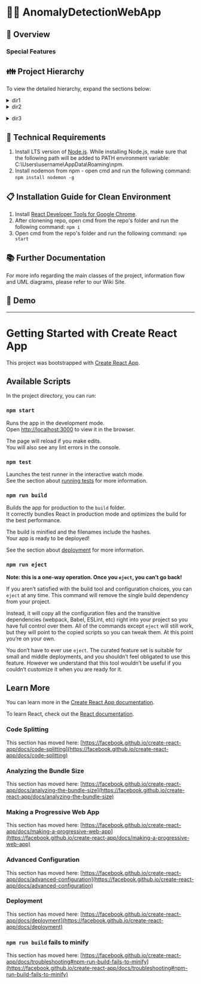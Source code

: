 # 🕵️‍♀️ AnomalyDetectionWebApp
## 🔎 Overview

### Special Features

## 👪 Project Hierarchy

To view the detailed hierarchy, expand the sections below:
<details>
<summary>dir1</summary>
<p>

```

```

</p>
</details>
<details>
<summary>dir2</summary>
<p>

```

```

</p>
</details>

</p>
</details>
<details>
<summary>dir3</summary>
<p>

```

```

</p>
</details>



## 🔧 Technical Requirements
1. Install LTS version of [Node.js](https://nodejs.org/en/).
   While installing Node.js, make sure that the following path will be added to PATH environment variable: C:\\Users\username\AppData\Roaming\npm.
2. Install nodemon from npm - open cmd and run the following command: `npm install nodemon -g`

## 📋 Installation Guide for Clean Environment
1. Install [React Developer Tools for Google Chrome](https://chrome.google.com/webstore/detail/react-developer-tools/fmkadmapgofadopljbjfkapdkoienihi?hl=en).
2. After clonening repo, open cmd from the repo's folder and run the following command: `npm i`
3. Open cmd from the repo's folder and run the following command: `npm start`

## 📚 Further Documentation
For more info regarding the main classes of the project, information flow and UML diagrams, please refer to our Wiki Site.
## 🎥 Demo


___

# Getting Started with Create React App

This project was bootstrapped with [Create React App](https://github.com/facebook/create-react-app).

## Available Scripts

In the project directory, you can run:

### `npm start`

Runs the app in the development mode.\
Open [http://localhost:3000](http://localhost:3000) to view it in the browser.

The page will reload if you make edits.\
You will also see any lint errors in the console.

### `npm test`

Launches the test runner in the interactive watch mode.\
See the section about [running tests](https://facebook.github.io/create-react-app/docs/running-tests) for more information.

### `npm run build`

Builds the app for production to the `build` folder.\
It correctly bundles React in production mode and optimizes the build for the best performance.

The build is minified and the filenames include the hashes.\
Your app is ready to be deployed!

See the section about [deployment](https://facebook.github.io/create-react-app/docs/deployment) for more information.

### `npm run eject`

**Note: this is a one-way operation. Once you `eject`, you can’t go back!**

If you aren’t satisfied with the build tool and configuration choices, you can `eject` at any time. This command will remove the single build dependency from your project.

Instead, it will copy all the configuration files and the transitive dependencies (webpack, Babel, ESLint, etc) right into your project so you have full control over them. All of the commands except `eject` will still work, but they will point to the copied scripts so you can tweak them. At this point you’re on your own.

You don’t have to ever use `eject`. The curated feature set is suitable for small and middle deployments, and you shouldn’t feel obligated to use this feature. However we understand that this tool wouldn’t be useful if you couldn’t customize it when you are ready for it.

## Learn More

You can learn more in the [Create React App documentation](https://facebook.github.io/create-react-app/docs/getting-started).

To learn React, check out the [React documentation](https://reactjs.org/).

### Code Splitting

This section has moved here: [https://facebook.github.io/create-react-app/docs/code-splitting](https://facebook.github.io/create-react-app/docs/code-splitting)

### Analyzing the Bundle Size

This section has moved here: [https://facebook.github.io/create-react-app/docs/analyzing-the-bundle-size](https://facebook.github.io/create-react-app/docs/analyzing-the-bundle-size)

### Making a Progressive Web App

This section has moved here: [https://facebook.github.io/create-react-app/docs/making-a-progressive-web-app](https://facebook.github.io/create-react-app/docs/making-a-progressive-web-app)

### Advanced Configuration

This section has moved here: [https://facebook.github.io/create-react-app/docs/advanced-configuration](https://facebook.github.io/create-react-app/docs/advanced-configuration)

### Deployment

This section has moved here: [https://facebook.github.io/create-react-app/docs/deployment](https://facebook.github.io/create-react-app/docs/deployment)

### `npm run build` fails to minify

This section has moved here: [https://facebook.github.io/create-react-app/docs/troubleshooting#npm-run-build-fails-to-minify](https://facebook.github.io/create-react-app/docs/troubleshooting#npm-run-build-fails-to-minify)

